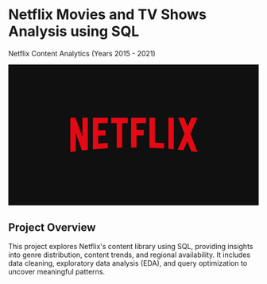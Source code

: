 # Netflix Movies and TV Shows Analysis using SQL
Netflix Content Analytics (Years 2015 - 2021)

![Netflix Logo](https://github.com/araghavan22/Netflix_SQL_Content_Analytics_Project/blob/main/Netflix%20Logo.jpg)

## Project Overview
This project explores Netflix's content library using SQL, providing insights into genre distribution, content trends, and regional availability. It includes data cleaning, exploratory data analysis (EDA), and query optimization to uncover meaningful patterns.
